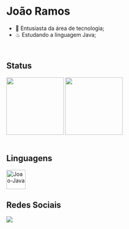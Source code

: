 # João Ramos

- 🌱 Entusiasta da área de tecnologia;
- ♨ Estudando a linguagem Java;
<br>

## Status
<div allling = center>
  <img height="150em" src="https://github-readme-stats.vercel.app/api?username=joaoramos09&theme=holi&show_icons=true)](https://github.com/joaoramos09/github-readme-stats"/>
  <img height="150em" src="https://github-readme-stats.vercel.app/api/top-langs/?username=joaoramos09&layout-donut-chart&theme=holi"/>
  </div>
<br>

## Linguagens
<div>
  <img aling="center" alt="Joao-Java" height="50" widht="50" src="https://cdn.jsdelivr.net/gh/devicons/devicon/icons/java/java-original-wordmark.svg" />
</div>

## Redes Sociais
<div>
  <a href="https://www.linkedin.com/in/jo%C3%A3o-ramos-223994219/"><img src="https://img.shields.io/badge/LinkedIn-0077B5?style=for-the-badge&logo=linkedin&logoColor=white" target="_blank"></a>
</div>
</div>

